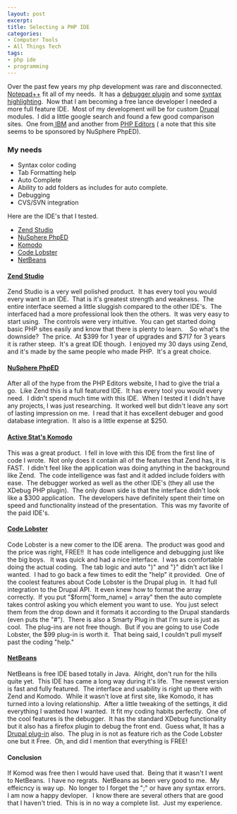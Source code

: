 ```yaml
---
layout: post
excerpt:
title: Selecting a PHP IDE
categories:
- Computer Tools
- All Things Tech
tags:
- php ide
- programming
---
```

<p style="text-align: left;">Over the past few years my php development was rare and disconnected.&nbsp; <a href="http://notepad-plus.sourceforge.net/uk/site.htm" target="_blank">Notepad++</a> fit all of my needs.&nbsp; It has a <a href="http://sourceforge.net/project/showfiles.php?group_id=189927&amp;package_id=236520" target="_blank">debugger plugin</a> and some <a href="http://sourceforge.net/project/showfiles.php?group_id=189927&amp;package_id=223668" target="_blank">syntax highlighting</a>.&nbsp; Now that I am becoming a free lance developer I needed a more full feature IDE.&nbsp; Most of my development will be for custom <a href="http://drupal.org/" target="_parent">Drupal</a> modules.&nbsp; I did a little google search and found a few good comparison sites.&nbsp; One from<a href="http://www.ibm.com/developerworks/opensource/library/os-php-ide/index.html" target="_blank"> IBM</a> and another from <a href="http://www.php-editors.com/" target="_parent">PHP Editors</a> ( a note that this site seems to be sponsored by NuSphere PhpED).</p>

<h3 style="text-align: left;">My needs</h3>
<ul style="text-align: left;">
	<li>Syntax color coding</li>
	<li>Tab Formatting help</li>
	<li>Auto Complete</li>
	<li>Ability to add folders as includes for auto complete.</li>
	<li>Debugging</li>
	<li>CVS/SVN integration</li>
</ul>
<p style="text-align: left;">Here are the IDE's that I tested.</p>

<ul style="text-align: left;">
	<li><a href="http://www.zend.com/en/products/studio/" target="_blank">Zend Studio</a></li>
	<li><a href="http://www.nusphere.com/products/index.htm" target="_blank">NuSphere PhpED</a></li>
	<li><a href="http://www.activestate.com/komodo/" target="_blank">Komodo</a></li>
	<li><a href="http://www.codelobster.com/" target="_blank">Code Lobster</a></li>
	<li><a href="http://www.netbeans.org/" target="_blank">NetBeans</a></li>
</ul>
<h4 style="text-align: left;"><a href="http://www.zend.com/en/products/studio/" target="_blank">Zend Studio</a></h4>
<p style="text-align: left;">Zend Studio is a very well polished product.&nbsp; It has every tool you would every want in an IDE.&nbsp; That is it's greatest strength and weakness.&nbsp; The entire interface seemed a little sluggish compared to the other IDE's.&nbsp; The interfaced had a more professional look then the others.&nbsp; It was very easy to start using.&nbsp; The controls were very intuitive.&nbsp; You can get started doing basic PHP sites easily and know that there is plenty to learn. &nbsp;&nbsp; So what's the downside?&nbsp; The price.&nbsp; At $399 for 1 year of upgrades and $717 for 3 years it is rather steep.&nbsp; It's a great IDE though.&nbsp; I enjoyed my 30 days using Zend, and it's made by the same people who made PHP.&nbsp; It's a great choice.</p>

<h4 style="text-align: left;"><a href="http://www.nusphere.com/products/index.htm" target="_blank">NuSphere PhpED</a></h4>
<p style="text-align: left;">After all of the hype from the PHP Editors website, I had to give the trial a go.&nbsp; Like Zend this is a full featured IDE.&nbsp; It has every tool you would every need.&nbsp; I didn't spend much time with this IDE.&nbsp; When I tested it I didn't have any projects, I was just researching.&nbsp; It worked well but didn't leave any sort of lasting impression on me.&nbsp; I read that it has excellent debuger and good database integration.&nbsp; It also is a little expense at $250.</p>

<h4 style="text-align: left;"><a href="http://www.activestate.com/komodo/" target="_blank">Active Stat's Komodo</a></h4>
<p style="text-align: left;">This was a great product.&nbsp; I fell in love with this IDE from the first line of code I wrote.&nbsp; Not only does it contain all of the features that Zend has, it is FAST.&nbsp; I didn't feel like the application was doing anything in the background like Zend.&nbsp; The code intelligence was fast and it added include folders with ease.&nbsp; The debugger worked as well as the other IDE's (they all use the XDebug PHP plugin).&nbsp; The only down side is that the interface didn't look like a $300 application.&nbsp; The developers have definitely spent their time on speed and functionality instead of the presentation.&nbsp; This was my favorite of the paid IDE's.</p>

<h4 style="text-align: left;"><a href="http://www.codelobster.com/" target="_blank">Code Lobster</a></h4>
<p style="text-align: left;">Code Lobster is a new comer to the IDE arena.&nbsp; The product was good and the price was right, FREE!!&nbsp; It has code intelligence and debugging just like the big boys.&nbsp;&nbsp; It was quick and had a nice interface.&nbsp; I was as comfortable doing the actual coding.&nbsp; The tab logic and auto ")" and "}" didn't act like I wanted.&nbsp; I had to go back a few times to edit the "help" it provided.&nbsp; One of the coolest features about Code Lobster is the Drupal plug in.&nbsp; It had full integration to the Drupal API.&nbsp; It even knew how to format the array correctly.&nbsp; If you put "$form['form_name] = array" then the auto complete takes control asking you which element you want to use.&nbsp; You just select them from the drop down and it formats it according to the Drupal standards (even puts the "#").&nbsp; There is also a Smarty Plug in that I'm sure is just as cool.&nbsp; The plug-ins are not free though.&nbsp; But if you are going to use Code Lobster, the $99 plug-in is worth it.&nbsp; That being said, I couldn't pull myself past the coding "help."</p>

<h4 style="text-align: left;"><a href="http://www.netbeans.org/" target="_blank">NetBeans</a></h4>
<p style="text-align: left;">NetBeans is free IDE based totally in Java.&nbsp; Alright, don't run for the hills quite yet.&nbsp; This IDE has came a long way during it's life.&nbsp; The newest version is fast and fully featured.&nbsp; The interface and usability is right up there with Zend and Komodo.&nbsp; While it wasn't love at first site, like Komodo, it has turned into a loving relationship.&nbsp; After a little tweaking of the settings, it did everything I wanted how I wanted.&nbsp; It fit my coding habits perfectly.&nbsp; One of the cool features is the debugger.&nbsp; It has the standard XDebug functionality but it also has a firefox plugin to debug the front end.&nbsp; Guess what, It has a <a href="https://nbdrupalsupport.dev.java.net/" target="_blank">Drupal plug-in</a> also.&nbsp; The plug in is not as feature rich as the Code Lobster one but it Free.&nbsp; Oh, and did I mention that everything is FREE!</p>

<h4 style="text-align: left;">Conclusion</h4>
<p style="text-align: left;">If Komod was free then I would have used that.&nbsp; Being that it wasn't I went to NetBeans.&nbsp; I have no regrats.&nbsp; NetBeans as been very good to me.&nbsp; My effeicncy is way up.&nbsp; No longer to I forget the ";" or have any syntax errors.&nbsp; I am now a happy devloper.&nbsp;&nbsp; I know there are several others that are good that I haven't tried.&nbsp; This is in no way a complete list.&nbsp; Just my experience.</p>
